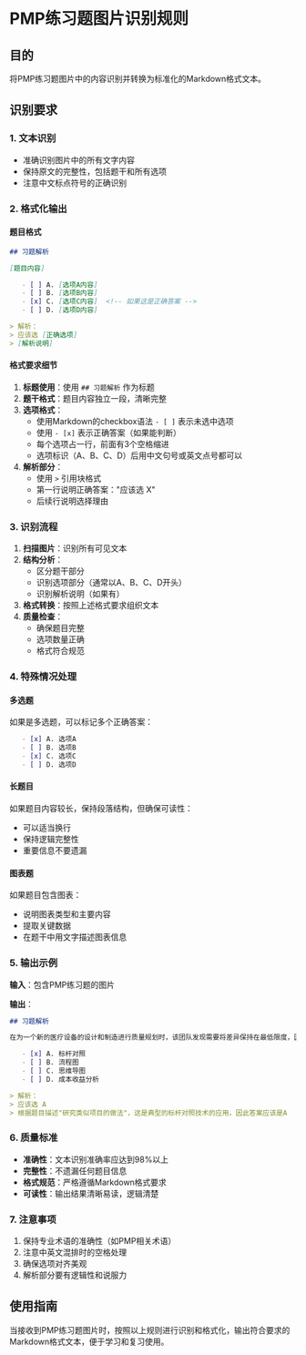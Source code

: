 # PMP练习题图片识别规则

## 目的
将PMP练习题图片中的内容识别并转换为标准化的Markdown格式文本。

## 识别要求

### 1. 文本识别
- 准确识别图片中的所有文字内容
- 保持原文的完整性，包括题干和所有选项
- 注意中文标点符号的正确识别

### 2. 格式化输出

#### 题目格式
```markdown
## 习题解析

[题目内容]

   - [ ] A. [选项A内容]
   - [ ] B. [选项B内容]  
   - [x] C. [选项C内容]  <!-- 如果这是正确答案 -->
   - [ ] D. [选项D内容]

> 解析：
> 应该选 [正确选项]
> [解析说明]
```

#### 格式要求细节
1. **标题使用**：使用 `## 习题解析` 作为标题
2. **题干格式**：题目内容独立一段，清晰完整
3. **选项格式**：
   - 使用Markdown的checkbox语法 `- [ ]` 表示未选中选项
   - 使用 `- [x]` 表示正确答案（如果能判断）
   - 每个选项占一行，前面有3个空格缩进
   - 选项标识（A、B、C、D）后用中文句号或英文点号都可以
4. **解析部分**：
   - 使用 `>` 引用块格式
   - 第一行说明正确答案："应该选 X"  
   - 后续行说明选择理由

### 3. 识别流程

1. **扫描图片**：识别所有可见文本
2. **结构分析**：
   - 区分题干部分
   - 识别选项部分（通常以A、B、C、D开头）
   - 识别解析说明（如果有）
3. **格式转换**：按照上述格式要求组织文本
4. **质量检查**：
   - 确保题目完整
   - 选项数量正确
   - 格式符合规范

### 4. 特殊情况处理

#### 多选题
如果是多选题，可以标记多个正确答案：
```markdown
   - [x] A. 选项A
   - [ ] B. 选项B
   - [x] C. 选项C
   - [ ] D. 选项D
```

#### 长题目
如果题目内容较长，保持段落结构，但确保可读性：
- 可以适当换行
- 保持逻辑完整性
- 重要信息不要遗漏

#### 图表题
如果题目包含图表：
- 说明图表类型和主要内容
- 提取关键数据
- 在题干中用文字描述图表信息

### 5. 输出示例

**输入**：包含PMP练习题的图片

**输出**：
```markdown
## 习题解析

在为一个新的医疗设备的设计和制造进行质量规划时，该团队发现需要将差异保持在最低限度，因为最终产品必须是尽可能高的质量。他们正在研究类似项目的做法，以了解如何实现这一要求。该团队正在使用以下哪项技术？

   - [x] A. 标杆对照
   - [ ] B. 流程图
   - [ ] C. 思维导图
   - [ ] D. 成本收益分析

> 解析：
> 应该选 A
> 根据题目描述"研究类似项目的做法"，这是典型的标杆对照技术的应用，因此答案应该是A
```

### 6. 质量标准

- **准确性**：文本识别准确率应达到98%以上
- **完整性**：不遗漏任何题目信息
- **格式规范**：严格遵循Markdown格式要求
- **可读性**：输出结果清晰易读，逻辑清楚

### 7. 注意事项

1. 保持专业术语的准确性（如PMP相关术语）
2. 注意中英文混排时的空格处理
3. 确保选项对齐美观
4. 解析部分要有逻辑性和说服力

## 使用指南

当接收到PMP练习题图片时，按照以上规则进行识别和格式化，输出符合要求的Markdown格式文本，便于学习和复习使用。